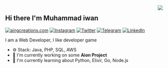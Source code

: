 <img align="right" src="https://github-readme-stats.vercel.app/api?username=AingCreation&show_icons=true"> 

## Hi there I'm Muhammad iwan

[![aingcreations.com](https://img.shields.io/static/v1?label=Website&message=%20&logo=Ruby&style=flat-square&logoColor=white)](https://AingCreation.github.io)
[![Instagram](https://img.shields.io/static/v1?label=Instagram&message=%20&logo=Instagram&style=flat-square&logoColor=red)](https://www.instagram.com/muhammad_iwan542/)
[![Twitter](https://img.shields.io/static/v1?label=Twitter&message=%20&logo=Twitter&style=flat-square&logoColor=blue)](https://twitter.com/ione542)
[![Telegram](https://img.shields.io/static/v1?label=Telegram&message=%20&logo=Telegram&style=flat-square&logoColor=blue)](https://t.me/iwan542)
[![LinkedIn](https://img.shields.io/static/v1?label=LinkedIn&message=%20&logo=LinkedIn&style=flat-square&logoColor=blue)](https://www.linkedin.com/in/iwan542/)

I am a Web Developer, I like developer game

- ⚙️ Stack: Java, PHP, SQL, AWS
- 🏢 I'm currently working on some **Aion Project**
- 🌱 I'm currently learning about Python, Elixir, Go, Node.js

